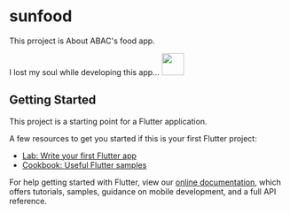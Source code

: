 # sunfood

This prroject is About ABAC's food app.

I lost my soul while developing this app...
<img src="https://media.giphy.com/media/zOvBKUUEERdNm/giphy.gif" width="40" height="40" />


## Getting Started

This project is a starting point for a Flutter application.

A few resources to get you started if this is your first Flutter project:

- [Lab: Write your first Flutter app](https://flutter.dev/docs/get-started/codelab)
- [Cookbook: Useful Flutter samples](https://flutter.dev/docs/cookbook)

For help getting started with Flutter, view our
[online documentation](https://flutter.dev/docs), which offers tutorials,
samples, guidance on mobile development, and a full API reference.
